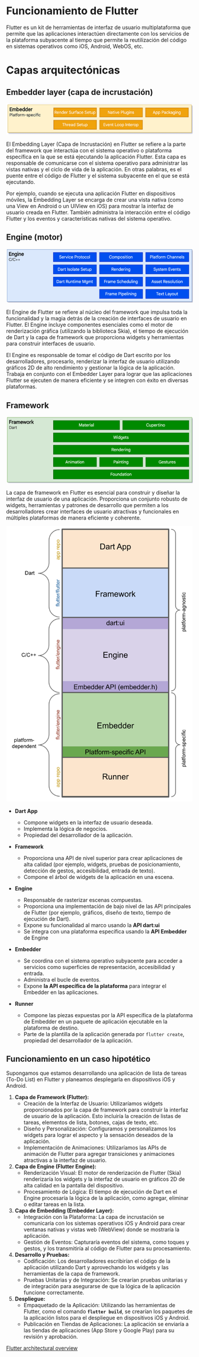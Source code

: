 # Funcionamiento de Flutter

Flutter es un kit de herramientas de interfaz de usuario multiplataforma que permite que las aplicaciones interactúen directamente con los servicios de la plataforma subyacente al tiempo que permite la reutilización del código en sistemas operativos como iOS, Android, WebOS, etc.

# Capas arquitectónicas
## Embedder layer (capa de incrustación)

![Untitled](ReadmeFile/Untitled.png)

El Embedding Layer (Capa de Incrustación) en Flutter se refiere a la parte del framework que interactúa con el sistema operativo o plataforma específica en la que se está ejecutando la aplicación Flutter. Esta capa es responsable de comunicarse con el sistema operativo para administrar las vistas nativas y el ciclo de vida de la aplicación. En otras palabras, es el puente entre el código de Flutter y el sistema subyacente en el que se está ejecutando.

Por ejemplo, cuando se ejecuta una aplicación Flutter en dispositivos móviles, la Embedding Layer se encarga de crear una vista nativa (como una View en Android o un UIView en iOS) para mostrar la interfaz de usuario creada en Flutter. También administra la interacción entre el código Flutter y los eventos y características nativas del sistema operativo.

## Engine (motor)

![Untitled](ReadmeFile/Untitled%201.png)

El Engine de Flutter se refiere al núcleo del framework que impulsa toda la funcionalidad y la magia detrás de la creación de interfaces de usuario en Flutter. El Engine incluye componentes esenciales como el motor de renderización gráfica (utilizando la biblioteca Skia), el tiempo de ejecución de Dart y la capa de framework que proporciona widgets y herramientas para construir interfaces de usuario.

El Engine es responsable de tomar el código de Dart escrito por los desarrolladores, procesarlo, renderizar la interfaz de usuario utilizando gráficos 2D de alto rendimiento y gestionar la lógica de la aplicación. Trabaja en conjunto con el Embedder Layer para lograr que las aplicaciones Flutter se ejecuten de manera eficiente y se integren con éxito en diversas plataformas.

## Framework

![Untitled](ReadmeFile/Untitled%202.png)

La capa de framework en Flutter es esencial para construir y diseñar la interfaz de usuario de una aplicación. Proporciona un conjunto robusto de widgets, herramientas y patrones de desarrollo que permiten a los desarrolladores crear interfaces de usuario atractivas y funcionales en múltiples plataformas de manera eficiente y coherente.

![app-anatomy.svg](ReadmeFile/app-anatomy.svg)

- **Dart App**
    - Compone widgets en la interfaz de usuario deseada.
    - Implementa la lógica de negocios.
    - Propiedad del desarrollador de la aplicación.
- **Framework**
    - Proporciona una API de nivel superior para crear aplicaciones de alta calidad (por ejemplo, widgets, pruebas de posicionamiento, detección de gestos, accesibilidad, entrada de texto).
    - Compone el árbol de widgets de la aplicación en una escena.
- **Engine**
    - Responsable de rasterizar escenas compuestas.
    - Proporciona una implementación de bajo nivel de las API principales de Flutter (por ejemplo, gráficos, diseño de texto, tiempo de ejecución de Dart).
    - Expone su funcionalidad al marco usando la **API dart:ui**        
    - Se integra con una plataforma específica usando la **API Embedder** de Engine
        
- **Embedder**
    - Se coordina con el sistema operativo subyacente para acceder a servicios como superficies de representación, accesibilidad y entrada.
    - Administra el bucle de eventos.
    - Expone **la API específica de la plataforma** para integrar el Embedder en las aplicaciones.
        
- **Runner**
    - Compone las piezas expuestas por la API específica de la plataforma de Embedder en un paquete de aplicación ejecutable en la plataforma de destino.
    - Parte de la plantilla de la aplicación generada por `flutter create`, propiedad del desarrollador de la aplicación.
        

## Funcionamiento en un caso hipotético

Supongamos que estamos desarrollando una aplicación de lista de tareas (To-Do List) en Flutter y planeamos desplegarla en dispositivos iOS y Android.

1. **Capa de Framework (Flutter):**
    - Creación de la Interfaz de Usuario: Utilizaríamos widgets proporcionados por la capa de framework para construir la interfaz de usuario de la aplicación. Esto incluiría la creación de listas de tareas, elementos de lista, botones, cajas de texto, etc.
    - Diseño y Personalización: Configuramos y personalizamos los widgets para lograr el aspecto y la sensación deseados de la aplicación.
    - Implementación de Animaciones: Utilizaríamos las APIs de animación de Flutter para agregar transiciones y animaciones atractivas a la interfaz de usuario.
2. **Capa de Engine (Flutter Engine):**
    - Renderización Visual: El motor de renderización de Flutter (Skia) renderizaría los widgets y la interfaz de usuario en gráficos 2D de alta calidad en la pantalla del dispositivo.
    - Procesamiento de Lógica: El tiempo de ejecución de Dart en el Engine procesaría la lógica de la aplicación, como agregar, eliminar o editar tareas en la lista.
3. **Capa de Embedding (Embedder Layer):**
    - Integración con la Plataforma: La capa de incrustación se comunicaría con los sistemas operativos iOS y Android para crear ventanas nativas y vistas web (WebView) donde se mostraría la aplicación.
    - Gestión de Eventos: Capturaría eventos del sistema, como toques y gestos, y los transmitiría al código de Flutter para su procesamiento.
4. **Desarrollo y Pruebas:**
    - Codificación: Los desarrolladores escribirían el código de la aplicación utilizando Dart y aprovechando los widgets y las herramientas de la capa de framework.
    - Pruebas Unitarias y de Integración: Se crearían pruebas unitarias y de integración para asegurarse de que la lógica de la aplicación funcione correctamente.
5. **Despliegue:**
    - Empaquetado de la Aplicación: Utilizando las herramientas de Flutter, como el comando **`flutter build`**, se crearían los paquetes de la aplicación listos para el despliegue en dispositivos iOS y Android.
    - Publicación en Tiendas de Aplicaciones: La aplicación se enviaría a las tiendas de aplicaciones (App Store y Google Play) para su revisión y aprobación.
    

[Flutter architectural overview](https://docs.flutter.dev/resources/architectural-overview)